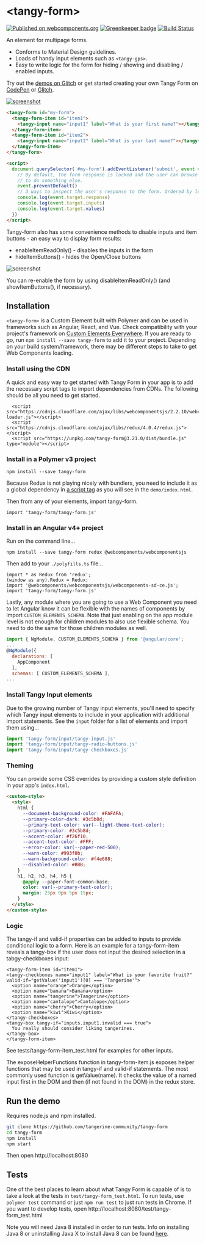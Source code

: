 # \<tangy-form\>

[![Published on webcomponents.org](https://img.shields.io/badge/webcomponents.org-published-blue.svg)](https://www.webcomponents.org/element/tangy-form) [![Greenkeeper badge](https://badges.greenkeeper.io/Tangerine-Community/tangy-form.svg)](https://greenkeeper.io/) [![Build Status](https://travis-ci.org/Tangerine-Community/tangy-form.svg?branch=master)](https://travis-ci.org/Tangerine-Community/tangy-form)

An element for multipage forms.

- Conforms to Material Design guidelines.
- Loads of handy input elements such as `<tangy-gps>`.
- Easy to write logic for the form for hiding / showing and disabling / enabled inputs.

Try out the [demos on Glitch](https://tangy-form-demo.glitch.me/) or get started creating your own Tangy Form on [CodePen](https://codepen.io/rjsteinert/pen/RXxwmP) or [Glitch](https://glitch.com/edit/#!/remix/tangy-form-example-template).

[![screenshot](demo/screenshot.png)](https://codepen.io/rjsteinert/pen/RXxwmP)


<!--
```
<custom-element-demo>
  <template>
    <script type="module" src="tangy-form.js"></script>
    <next-code-block></next-code-block>
  </template>
</custom-element-demo>
```
-->
```html
<tangy-form id="my-form">
  <tangy-form-item id="item1">
    <tangy-input name="input1" label="What is your first name?"></tangy-input>
  </tangy-form-item>
  <tangy-form-item id="item2">
    <tangy-input name="input2" label="What is your last name?"></tangy-input>
  </tangy-form-item>
</tangy-form>

<script>
  document.querySelector('#my-form').addEventListener('submit', event => {
    // By default, the form response is locked and the user can browse it. Use event.preventDefault() 
    // to do something else.
    event.preventDefault()
    // 3 ways to inspect the user's response to the form. Ordered by level of detail.
    console.log(event.target.response)
    console.log(event.target.inputs)
    console.log(event.target.values)
  })
</script>
```

Tangy-form also has some convenience methods to disable inputs and item buttons - an easy way to display form results:
- enableItemReadOnly() - disables the inputs in the form
- hideItemButtons() - hides the Open/Close buttons

![screenshot](demo/screenshot-response-form.png)

You can re-enable the form by using disableItemReadOnly() (and showItemButtons(), if necessary).

## Installation
`<tangy-form>` is a Custom Element built with Polymer and can be used in frameworks such as Angular, React, and Vue. Check compatibility with your project's framework on [Custom Elements Everywhere](https://custom-elements-everywhere.com/).  If you are ready to go, run `npm install --save tangy-form` to add it to your project. Depending on your build system/framework, there may be different steps to take to get Web Components loading.

### Install using the CDN
A quick and easy way to get started with Tangy Form in your app is to add the necessary script tags to import dependencies from CDNs. The following should be all you need to get started.

```
  <script src="https://cdnjs.cloudflare.com/ajax/libs/webcomponentsjs/2.2.10/webcomponents-loader.js"></script>
  <script src="https://cdnjs.cloudflare.com/ajax/libs/redux/4.0.4/redux.js"></script>
  <script src="https://unpkg.com/tangy-form@3.21.0/dist/bundle.js" type="module"></script>
```


### Install in a Polymer v3 project
```
npm install --save tangy-form
```
Because Redux is not playing nicely with bundlers, you need to include it as a global dependency in [a script tag](https://redux.js.org/#installation) as you will see in the `demo/index.html`.

Then from any of your elements, import tangy-form.
```
import 'tangy-form/tangy-form.js'
```

### Install in an Angular v4+ project
Run on the command line...
```
npm install --save tangy-form redux @webcomponents/webcomponentsjs
```

Then add to your `./polyfills.ts` file...
```
import * as Redux from 'redux';
(window as any).Redux = Redux;
import '@webcomponents/webcomponentsjs/webcomponents-sd-ce.js';
import 'tangy-form/tangy-form.js'
```

Lastly, any module where you are going to use a Web Component you need to let Angular know it can be flexible with the names of components by import `CUSTOM_ELEMENTS_SCHEMA`. Note that just enabling on the app module level is not enough for children modules to also use flexible schema. You need to do the same for those children modules as well.

```javascript
import { NgModule, CUSTOM_ELEMENTS_SCHEMA } from '@angular/core';
...
@NgModule({
  declarations: [
    AppComponent
  ],
  schemas: [ CUSTOM_ELEMENTS_SCHEMA ],
...

```

### Install Tangy Input elements
Due to the growing number of Tangy input elements, you'll need to specify which Tangy input elements to include in your application with additional import statements. See the `input` folder for a list of elements and import them using...

```javascript
import 'tangy-form/input/tangy-input.js'
import 'tangy-form/input/tangy-radio-buttons.js'
import 'tangy-form/input/tangy-checkboxes.js'
```

### Theming
You can provide some CSS overrides by providing a custom style definition in your app's `index.html`.

```html
<custom-style>
  <style>
    html {
      --document-background-color: #FAFAFA;
      --primary-color-dark: #3c5b8d;
      --primary-text-color: var(--light-theme-text-color);
      --primary-color: #3c5b8d;
      --accent-color: #f26f10;
      --accent-text-color: #FFF;
      --error-color: var(--paper-red-500);
      --warn-color: #993f0b;
      --warn-background-color: #f4e688;
      --disabled-color: #BBB;
    }
    h1, h2, h3, h4, h5 {
      @apply --paper-font-common-base;
      color: var(--primary-text-color);
      margin: 25px 0px 5px 15px;
    }
  </style>
</custom-style>
```

### Logic

The tangy-if and valid-if properties can be added to inputs to provide conditional logic to a form. 
Here is an example for a tangy-form-item reveals a tangy-box if the user does not input the desired selection in a tabgy-checkboxes input:

```
<tangy-form-item id="item1">
<tangy-checkboxes name="input1" label="What is your favorite fruit?" valid-if="getValue('input1')[0] === 'Tangerine'">
  <option name="orange">Orange</option>
  <option name="banana">Banana</option>
  <option name="tangerine">Tangerine</option>
  <option name="cantalope">Cantalope</option>
  <option name="cherry">Cherry</option>
  <option name="kiwi">Kiwi</option>
</tangy-checkboxes>
<tangy-box tangy-if="inputs.input1.invalid === true">
  You really should consider liking tangerines.
</tangy-box>
</tangy-form-item>
```

See tests/tangy-form-item_test.html for examples for other inputs.

The exposeHelperFunctions function in tangy-form-item.js exposes helper functions that may be used in tangy-if and valid-if statements. 
The most commonly used function is getValue(name). It checks the value of a named input first in the DOM and then (if not found in the DOM) in the redux store.

## Run the demo
Requires node.js and npm installed.
```sh
git clone https://github.com/tangerine-community/tangy-form
cd tangy-form
npm install
npm start
```
Then open http://localhost:8080

## Tests 
One of the best places to learn about what Tangy Form is capable of is to take a look at the tests in `test/tangy-form_test.html`. To run tests, use `polymer test` command or just `npm run test` to just run tests in Chrome. If you want to develop tests, open http://localhost:8080/test/tangy-form_test.html

Note you will need Java 8 installed in order to run tests. Info on installing Java 8 or uninstalling Java X to install Java 8 can be found [here](https://github.com/Polymer/tools/issues/405#issuecomment-405096764). 
